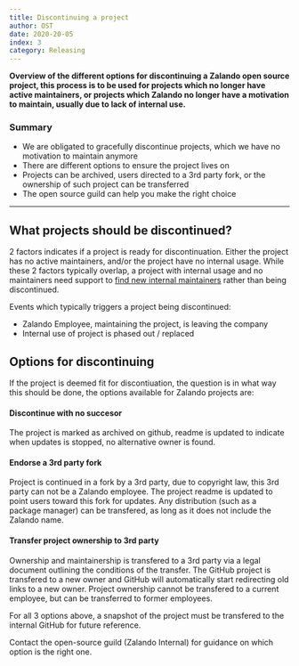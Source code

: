 ```yaml
---
title: Discontinuing a project
author: OST
date: 2020-20-05
index: 3
category: Releasing
---
```


**Overview of the different options for discontinuing a Zalando open source project, this process is to
be used for projects which no longer have active maintainers, or projects which Zalando no longer have a motivation
to maintain, usually due to lack of internal use.**


### Summary

- We are obligated to gracefully discontinue projects, which we have no motivation to maintain anymore
- There are different options to ensure the project lives on
- Projects can be archived, users directed to a 3rd party fork, or the ownership of such project can be transferred
- The open source guild can help you make the right choice

---

## What projects should be discontinued?

2 factors indicates if a project is ready for discontinuation. Either the project has no active maintainers, 
and/or the project have no internal usage. While these 2 factors typically overlap, a project with internal
usage and no maintainers need support to [find new internal maintainers]() rather than being discontinued.

Events which typically triggers a project being discontinued:

- Zalando Employee, maintaining the project, is leaving the company
- Internal use of project is phased out / replaced


## Options for discontinuing

If the project is deemed fit for discontiuation, the question is in what way this should be done, the options available for 
Zalando projects are:

#### Discontinue with no succesor
The project is marked as archived on github, readme is updated to indicate when updates is stopped,
no alternative owner is found.

#### Endorse a 3rd party fork
Project is continued in a fork by a 3rd party, due to copyright law, this 3rd party can not be
a Zalando employee. The project readme is updated to point users toward this fork for updates.
Any distribution (such as a package manager) can be transfered, as long as it does not include the 
Zalando name. 

#### Transfer project ownership to 3rd party
Ownership and maintainership is transfered to a 3rd party via a legal document outlining the
conditions of the transfer. The GitHub project is transfered to a new owner and GitHub will
automatically start redirecting old links to a new owner.
Project ownership cannot be transfered to a current employee, but can be transferred to former
employees.

For all 3 options above, a snapshot of the project must be transfered to the internal GitHub
for future reference. 

Contact the open-source guild (Zalando Internal) for guidance on which option is the right one.
